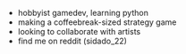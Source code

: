- hobbyist gamedev, learning python
- making a coffeebreak-sized strategy game
- looking to collaborate with artists
- find me on reddit (sidado_22)
